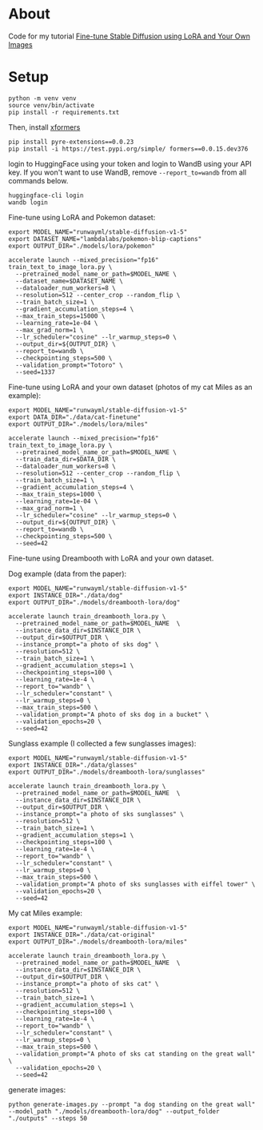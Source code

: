 # About

Code for my tutorial [Fine-tune Stable Diffusion using LoRA and Your Own Images](https://harrywang.me/clip)

# Setup

```
python -m venv venv
source venv/bin/activate
pip install -r requirements.txt
```

Then, install [xformers](https://huggingface.co/docs/diffusers/optimization/xformers)

```
pip install pyre-extensions==0.0.23
pip install -i https://test.pypi.org/simple/ formers==0.0.15.dev376
```

login to HuggingFace using your token and login to WandB using your API key. If you won't want to use WandB, remove `--report_to=wandb` from all commands below.

```
huggingface-cli login
wandb login
```

Fine-tune using LoRA and Pokemon dataset:

```
export MODEL_NAME="runwayml/stable-diffusion-v1-5"
export DATASET_NAME="lambdalabs/pokemon-blip-captions"
export OUTPUT_DIR="./models/lora/pokemon"

accelerate launch --mixed_precision="fp16"  train_text_to_image_lora.py \
  --pretrained_model_name_or_path=$MODEL_NAME \
  --dataset_name=$DATASET_NAME \
  --dataloader_num_workers=8 \
  --resolution=512 --center_crop --random_flip \
  --train_batch_size=1 \
  --gradient_accumulation_steps=4 \
  --max_train_steps=15000 \
  --learning_rate=1e-04 \
  --max_grad_norm=1 \
  --lr_scheduler="cosine" --lr_warmup_steps=0 \
  --output_dir=${OUTPUT_DIR} \
  --report_to=wandb \
  --checkpointing_steps=500 \
  --validation_prompt="Totoro" \
  --seed=1337
```

Fine-tune using LoRA and your own dataset (photos of my cat Miles as an example):

```
export MODEL_NAME="runwayml/stable-diffusion-v1-5"
export DATA_DIR="./data/cat-finetune"
export OUTPUT_DIR="./models/lora/miles"

accelerate launch --mixed_precision="fp16"  train_text_to_image_lora.py \
  --pretrained_model_name_or_path=$MODEL_NAME \
  --train_data_dir=$DATA_DIR \
  --dataloader_num_workers=8 \
  --resolution=512 --center_crop --random_flip \
  --train_batch_size=1 \
  --gradient_accumulation_steps=4 \
  --max_train_steps=1000 \
  --learning_rate=1e-04 \
  --max_grad_norm=1 \
  --lr_scheduler="cosine" --lr_warmup_steps=0 \
  --output_dir=${OUTPUT_DIR} \
  --report_to=wandb \
  --checkpointing_steps=500 \
  --seed=42
```

Fine-tune using Dreambooth with LoRA and your own dataset.

Dog example (data from the paper):

```
export MODEL_NAME="runwayml/stable-diffusion-v1-5"
export INSTANCE_DIR="./data/dog"
export OUTPUT_DIR="./models/dreambooth-lora/dog"

accelerate launch train_dreambooth_lora.py \
  --pretrained_model_name_or_path=$MODEL_NAME  \
  --instance_data_dir=$INSTANCE_DIR \
  --output_dir=$OUTPUT_DIR \
  --instance_prompt="a photo of sks dog" \
  --resolution=512 \
  --train_batch_size=1 \
  --gradient_accumulation_steps=1 \
  --checkpointing_steps=100 \
  --learning_rate=1e-4 \
  --report_to="wandb" \
  --lr_scheduler="constant" \
  --lr_warmup_steps=0 \
  --max_train_steps=500 \
  --validation_prompt="A photo of sks dog in a bucket" \
  --validation_epochs=20 \
  --seed=42
```

Sunglass example (I collected a few sunglasses images):

```
export MODEL_NAME="runwayml/stable-diffusion-v1-5"
export INSTANCE_DIR="./data/glasses"
export OUTPUT_DIR="./models/dreambooth-lora/sunglasses"

accelerate launch train_dreambooth_lora.py \
  --pretrained_model_name_or_path=$MODEL_NAME  \
  --instance_data_dir=$INSTANCE_DIR \
  --output_dir=$OUTPUT_DIR \
  --instance_prompt="a photo of sks sunglasses" \
  --resolution=512 \
  --train_batch_size=1 \
  --gradient_accumulation_steps=1 \
  --checkpointing_steps=100 \
  --learning_rate=1e-4 \
  --report_to="wandb" \
  --lr_scheduler="constant" \
  --lr_warmup_steps=0 \
  --max_train_steps=500 \
  --validation_prompt="A photo of sks sunglasses with eiffel tower" \
  --validation_epochs=20 \
  --seed=42
```

My cat Miles example:

```
export MODEL_NAME="runwayml/stable-diffusion-v1-5"
export INSTANCE_DIR="./data/cat-original"
export OUTPUT_DIR="./models/dreambooth-lora/miles"

accelerate launch train_dreambooth_lora.py \
  --pretrained_model_name_or_path=$MODEL_NAME  \
  --instance_data_dir=$INSTANCE_DIR \
  --output_dir=$OUTPUT_DIR \
  --instance_prompt="a photo of sks cat" \
  --resolution=512 \
  --train_batch_size=1 \
  --gradient_accumulation_steps=1 \
  --checkpointing_steps=100 \
  --learning_rate=1e-4 \
  --report_to="wandb" \
  --lr_scheduler="constant" \
  --lr_warmup_steps=0 \
  --max_train_steps=500 \
  --validation_prompt="A photo of sks cat standing on the great wall" \
  --validation_epochs=20 \
  --seed=42
```

generate images:

```
python generate-images.py --prompt "a dog standing on the great wall" --model_path "./models/dreambooth-lora/dog" --output_folder "./outputs" --steps 50
```
